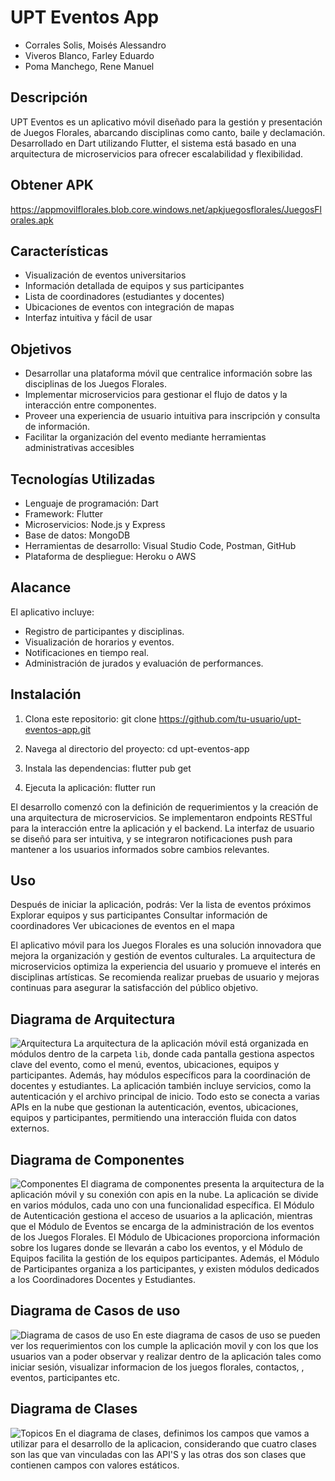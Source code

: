 # UPT Eventos App
- Corrales Solis, Moisés Alessandro
- Viveros Blanco, Farley Eduardo
- Poma Manchego, Rene Manuel
  
## Descripción
UPT Eventos es un aplicativo móvil diseñado para la gestión y presentación de Juegos Florales, abarcando disciplinas como canto, baile y declamación. Desarrollado en Dart utilizando Flutter, el sistema está basado en una arquitectura de microservicios para ofrecer escalabilidad y flexibilidad.

## Obtener APK
https://appmovilflorales.blob.core.windows.net/apkjuegosflorales/JuegosFlorales.apk

## Características
- Visualización de eventos universitarios
- Información detallada de equipos y sus participantes
- Lista de coordinadores (estudiantes y docentes)
- Ubicaciones de eventos con integración de mapas
- Interfaz intuitiva y fácil de usar
  
## Objetivos
- Desarrollar una plataforma móvil que centralice información sobre las disciplinas de los Juegos Florales.
- Implementar microservicios para gestionar el flujo de datos y la interacción entre componentes.
- Proveer una experiencia de usuario intuitiva para inscripción y consulta de información.
- Facilitar la organización del evento mediante herramientas administrativas accesibles

## Tecnologías Utilizadas
- Lenguaje de programación: Dart
- Framework: Flutter
- Microservicios: Node.js y Express
- Base de datos: MongoDB
- Herramientas de desarrollo: Visual Studio Code, Postman, GitHub
- Plataforma de despliegue: Heroku o AWS

## Alacance
El aplicativo incluye:

- Registro de participantes y disciplinas.
- Visualización de horarios y eventos.
- Notificaciones en tiempo real.
- Administración de jurados y evaluación de performances.

## Instalación
1. Clona este repositorio:
git clone https://github.com/tu-usuario/upt-eventos-app.git

2. Navega al directorio del proyecto:
cd upt-eventos-app

3. Instala las dependencias:
flutter pub get

4. Ejecuta la aplicación:
flutter run

El desarrollo comenzó con la definición de requerimientos y la creación de una arquitectura de microservicios. Se implementaron endpoints RESTful para la interacción entre la aplicación y el backend. La interfaz de usuario se diseñó para ser intuitiva, y se integraron notificaciones push para mantener a los usuarios informados sobre cambios relevantes.

## Uso
Después de iniciar la aplicación, podrás:
Ver la lista de eventos próximos
Explorar equipos y sus participantes
Consultar información de coordinadores
Ver ubicaciones de eventos en el mapa

El aplicativo móvil para los Juegos Florales es una solución innovadora que mejora la organización y gestión de eventos culturales. La arquitectura de microservicios optimiza la experiencia del usuario y promueve el interés en disciplinas artísticas. Se recomienda realizar pruebas de usuario y mejoras continuas para asegurar la satisfacción del público objetivo.

## Diagrama de Arquitectura
![Arquitectura](https://github.com/user-attachments/assets/81dc50a8-f548-4c9d-914a-73c57b63b5d7)
La arquitectura de la aplicación móvil está organizada en módulos dentro de la carpeta `lib`, donde cada pantalla gestiona aspectos clave del evento, como el menú, eventos, ubicaciones, equipos y participantes. Además, hay módulos específicos para la coordinación de docentes y estudiantes. La aplicación también incluye servicios, como la autenticación y el archivo principal de inicio. Todo esto se conecta a varias APIs en la nube que gestionan la autenticación, eventos, ubicaciones, equipos y participantes, permitiendo una interacción fluida con datos externos.

## Diagrama de Componentes
![Componentes](https://github.com/user-attachments/assets/1fe9bc2e-0d0a-4d6f-9ac3-5229d9b50a7c)
El diagrama de componentes presenta la arquitectura de la aplicación móvil y su conexión con apis en la nube. La aplicación se divide en varios módulos, cada uno con una funcionalidad específica. El Módulo de Autenticación gestiona el acceso de usuarios a la aplicación, mientras que el Módulo de Eventos se encarga de la administración de los eventos de los Juegos Florales. El Módulo de Ubicaciones proporciona información sobre los lugares donde se llevarán a cabo los eventos, y el Módulo de Equipos facilita la gestión de los equipos participantes. Además, el Módulo de Participantes organiza a los participantes, y existen módulos dedicados a los Coordinadores Docentes y Estudiantes.

## Diagrama de Casos de uso
![Diagrama de casos de uso](https://github.com/user-attachments/assets/385cddbd-daae-4ce2-acfa-e2dc0aeefb66)
En este diagrama de casos de uso se pueden ver los requerimientos con los cumple la aplicación movil y con los que los usuarios van a poder observar y realizar dentro de la aplicación tales como iniciar sesión, visualizar informacion de los juegos florales, contactos, , eventos, participantes etc.

## Diagrama de Clases
![Topicos](https://github.com/user-attachments/assets/88af4503-31bd-4892-8454-27c6e5bb4a72)
En el diagrama de clases, definimos los campos que vamos a utilizar para el desarrollo de la aplicacion, considerando que cuatro clases son las que van vinculadas con las API'S y las otras dos son clases que contienen campos con valores estáticos.

